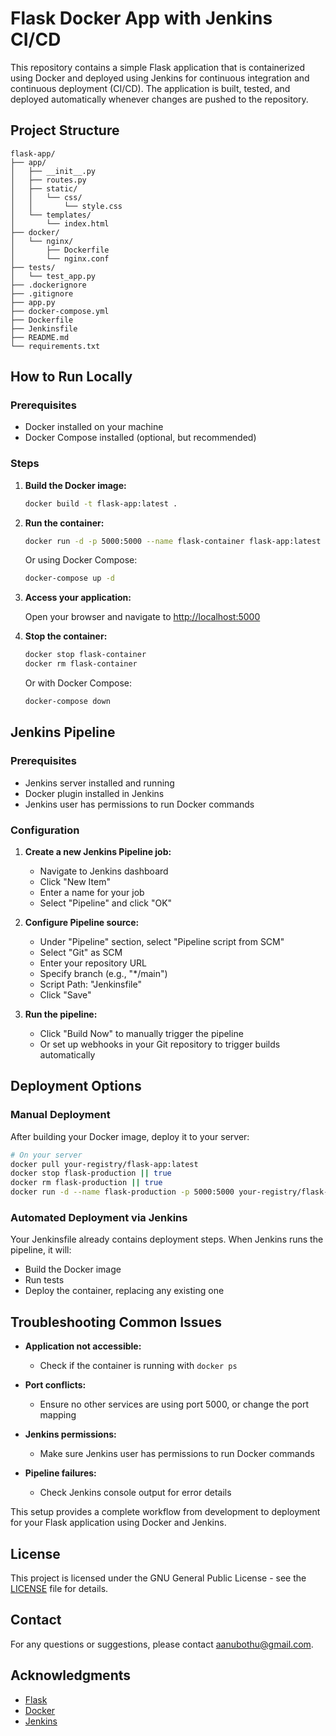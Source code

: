 # Flask Docker App with Jenkins CI/CD

This repository contains a simple Flask application that is containerized using Docker and deployed using Jenkins for continuous integration and continuous deployment (CI/CD). The application is built, tested, and deployed automatically whenever changes are pushed to the repository.

## Project Structure

```
flask-app/
├── app/
│   ├── __init__.py
│   ├── routes.py
│   ├── static/
│   │   └── css/
│   │       └── style.css
│   └── templates/
│       └── index.html
├── docker/
│   └── nginx/
│       ├── Dockerfile
│       └── nginx.conf
├── tests/
│   └── test_app.py
├── .dockerignore
├── .gitignore
├── app.py
├── docker-compose.yml
├── Dockerfile
├── Jenkinsfile
├── README.md
└── requirements.txt
```

## How to Run Locally

### Prerequisites

- Docker installed on your machine
- Docker Compose installed (optional, but recommended)

### Steps

1. **Build the Docker image:**

   ```bash
   docker build -t flask-app:latest .
   ```

2. **Run the container:**

   ```bash
   docker run -d -p 5000:5000 --name flask-container flask-app:latest
   ```

   Or using Docker Compose:

   ```bash
   docker-compose up -d
   ```

3. **Access your application:**

   Open your browser and navigate to [http://localhost:5000](http://localhost:5000)

4. **Stop the container:**

   ```bash
   docker stop flask-container
   docker rm flask-container
   ```

   Or with Docker Compose:

   ```bash
   docker-compose down
   ```

## Jenkins Pipeline

### Prerequisites

- Jenkins server installed and running
- Docker plugin installed in Jenkins
- Jenkins user has permissions to run Docker commands

### Configuration

1. **Create a new Jenkins Pipeline job:**

   - Navigate to Jenkins dashboard
   - Click "New Item"
   - Enter a name for your job
   - Select "Pipeline" and click "OK"

2. **Configure Pipeline source:**

   - Under "Pipeline" section, select "Pipeline script from SCM"
   - Select "Git" as SCM
   - Enter your repository URL
   - Specify branch (e.g., "*/main")
   - Script Path: "Jenkinsfile"
   - Click "Save"

3. **Run the pipeline:**

   - Click "Build Now" to manually trigger the pipeline
   - Or set up webhooks in your Git repository to trigger builds automatically

## Deployment Options

### Manual Deployment

After building your Docker image, deploy it to your server:

```bash
# On your server
docker pull your-registry/flask-app:latest
docker stop flask-production || true
docker rm flask-production || true
docker run -d --name flask-production -p 5000:5000 your-registry/flask-app:latest
```

### Automated Deployment via Jenkins

Your Jenkinsfile already contains deployment steps. When Jenkins runs the pipeline, it will:

- Build the Docker image
- Run tests
- Deploy the container, replacing any existing one

## Troubleshooting Common Issues

- **Application not accessible:**

  - Check if the container is running with `docker ps`

- **Port conflicts:**

  - Ensure no other services are using port 5000, or change the port mapping

- **Jenkins permissions:**

  - Make sure Jenkins user has permissions to run Docker commands

- **Pipeline failures:**

  - Check Jenkins console output for error details

This setup provides a complete workflow from development to deployment for your Flask application using Docker and Jenkins.

## License

This project is licensed under the GNU General Public License - see the [LICENSE](LICENSE) file for details.

## Contact

For any questions or suggestions, please contact [aanubothu@gmail.com](mailto:aanubothu@gmail.com).

## Acknowledgments

- [Flask](https://flask.palletsprojects.com/)
- [Docker](https://www.docker.com/)
- [Jenkins](https://www.jenkins.io/)
